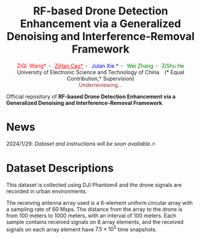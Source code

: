 <h1 align='center'>RF-based Drone Detection
Enhancement via a Generalized Denoising and
Interference-Removal Framework</h1>
<div align="center">
  <a target="_blank" style="color: red">ZiQi&ensp;Wang*</a>&ensp;<b>&middot;</b>&ensp;
  <a href="https://294coder.github.io/" target="_blank" style="color: red">ZiHan&nbsp;Cao*</a>&ensp;<b>&middot;</b>&ensp;
  <a target="_blank" style="color: blue">Julan&nbsp;Xie &dagger;</a>&ensp;<b>&middot;</b>&ensp;
  <a target="_blank" style="color: green">Wei&nbsp;Zhang</a>&ensp;<b>&middot;</b>&ensp;
  <a target="_blank" style="color: green">ZiShu&nbsp;He</a><br>
  University of Electronic Science and Technology of China&emsp;(* Equal Contribution,&dagger; Supervision)<br>
  <a style="color: brown"> Underreviewing... </a>
</div>

Official repository of **RF-based Drone Detection Enhancement via a Generalized Denoising and Interference-Removal Framework**.

# News

2024/1/29: *Dataset and instructions will be soon available.*:fire:

# Dataset Descriptions

This dataset is collected using DJI Phantom4 and the drone signals are recorded in urban environments.

The receiving antenna array used is a 6-element uniform circular array with a sampling rate of 60 Msps. The distance from the array to the drone is from 100 meters to 1000 meters, with an interval of 100 meters. Each sample contains received signals on 6 array elements, and the received signals on each array element have $7.5 \times 10^{5}$ time snapshots.

